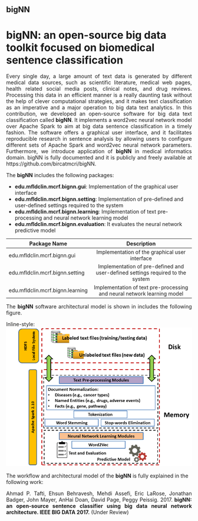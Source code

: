 ## bigNN
# bigNN: an open-source big data toolkit focused on biomedical sentence classification

<p align="justify">Every single day, a large amount of text data is generated by different medical data sources, such as scientific literature, medical web pages, health related social media posts, clinical notes, and drug reviews. Processing this data in an efficient manner is a really daunting task without the help of clever computational strategies, and it makes text classification as an imperative and a major operation to big data text analytics. In this contribution, we developed an open-source software for big data text classification called <strong>bigNN</strong>. It implements a word2vec neural network model over Apache Spark to aim at big data sentence classification in a timely fashion. The software offers a graphical user interface, and it facilitates reproducible research in sentence analysis by allowing users to configure different sets of Apache Spark and word2vec neural network parameters. Furthermore, we introduce application of <strong>bigNN</strong> in medical informatics domain. bigNN is fully documented and it is publicly and freely available at https://github.com/bircatmcri/bigNN.
</p>

<p align="justify">
The <strong>bigNN</strong> includes the following packages: 

+ <strong>edu.mfldclin.mcrf.bignn.gui</strong>: Implementation of the graphical user interface
+ <strong>edu.mfldclin.mcrf.bignn.setting</strong>: Implementation of pre-defined and user-defined settings required to the system 
+ <strong>edu.mfldclin.mcrf.bignn.learning</strong>: Implementation of text pre-processing and neural network learning model
+ <strong>edu.mfldclin.mcrf.bignn.evaluation</strong>: It evaluates the neural network predictive model

| Package Name        | Description     |
| ------------- |:-------------:|
| edu.mfldclin.mcrf.bignn.gui      | Implementation of the graphical user interface  |
| edu.mfldclin.mcrf.bignn.setting      | Implementation of pre-defined and user-defined settings required to the system       |
| edu.mfldclin.mcrf.bignn.learning | Implementation of text pre-processing and neural network learning model       |
</p>
<p align="justify">
The <strong>bigNN</strong> software architectural model is shown in includes the following figure.  

Inline-style: 
![alt text](https://github.com/bircatmcri/bigNN/blob/master/bigNN%20architecture.png "bigNN software architectural model")
</p>

The workflow and architectural model of the <strong>bigNN</strong> is fully explained in the following work:
<p align="justify">
Ahmad P. Tafti, Ehsun Behravesh, Mehdi Assefi, Eric LaRose, Jonathan Badger, John Mayer, AnHai Doan, David Page, Peggy Peissig. 2017. <strong>bigNN: an open-source sentence classifier using big data neural network architecture. IEEE BIG DATA 2017.</strong> (Under Review)
</p>
